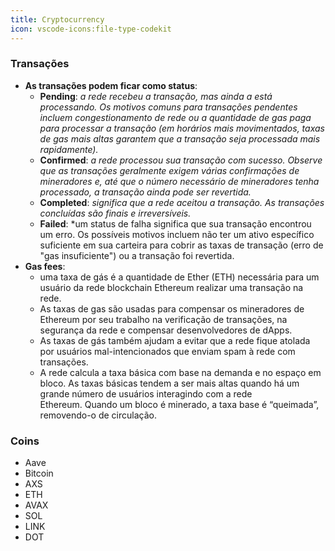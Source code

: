 ```yaml
---
title: Cryptocurrency
icon: vscode-icons:file-type-codekit
---
```


### Transações
- **As transações podem ficar como status**:
	- **Pending**: *a rede recebeu a transação, mas ainda a está processando. Os motivos comuns para transações pendentes incluem congestionamento de rede ou a quantidade de gas paga para processar a transação (em horários mais movimentados, taxas de gas mais altas garantem que a transação seja processada mais rapidamente).*
	- **Confirmed**: *a rede processou sua transação com sucesso. Observe que as transações geralmente exigem várias confirmações de mineradores e, até que o número necessário de mineradores tenha processado, a transação ainda pode ser revertida.*
	- **Completed**: *significa que a rede aceitou a transação. As transações concluídas são finais e irreversíveis.*
	- **Failed**: *um status de falha significa que sua transação encontrou um erro. Os possíveis motivos incluem não ter um ativo específico suficiente em sua carteira para cobrir as taxas de transação (erro de "gas insuficiente") ou a transação foi revertida.
- **Gas fees**:
	- uma taxa de gás é a quantidade de Ether (ETH) necessária para um usuário da rede blockchain Ethereum realizar uma transação na rede.
	- As taxas de gas são usadas para compensar os mineradores de Ethereum por seu trabalho na verificação de transações, na segurança da rede e compensar desenvolvedores de dApps.
	- As taxas de gás também ajudam a evitar que a rede fique atolada por usuários mal-intencionados que enviam spam à rede com transações.
	- A rede calcula a taxa básica com base na demanda e no espaço em bloco. As taxas básicas tendem a ser mais altas quando há um grande número de usuários interagindo com a rede Ethereum. Quando um bloco é minerado, a taxa base é “queimada”, removendo-o de circulação.

### Coins
- Aave
- Bitcoin
- AXS
- ETH
- AVAX
- SOL
- LINK
- DOT